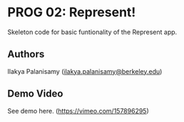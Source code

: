 # PROG 02: Represent!

Skeleton code for basic funtionality of the Represent app. 

## Authors

Ilakya Palanisamy ([ilakya.palanisamy@berkeley.edu](mailto:ilakya.palanisamy@berkeley.edu))

## Demo Video

See demo here. (https://vimeo.com/157896295)

